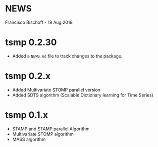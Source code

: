 NEWS
================
Francisco Bischoff
\- 19 Aug 2018

<!-- NEWS.md is generated from NEWS.Rmd. Please edit that file -->

# tsmp 0.2.30

  - Added a `NEWS.md` file to track changes to the package.

# tsmp 0.2.x

  - Added Multivariate STOMP parallel version
  - Added SDTS algorithm (Scalable Dictionary learning for Time Series)

# tsmp 0.1.x

  - STAMP and STAMP parallel Algorithm
  - Multivariate STOMP algorithm
  - MASS algorithm
